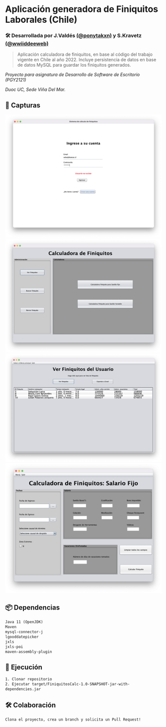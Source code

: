 # Aplicación generadora de Finiquitos Laborales (Chile)

### 🛠️ Desarrollada por J.Valdés [(@ponytakxn)](https://github.com/ponytakxn) y S.Kravetz [(@wwiiddeeweb)](https://github.com/wwiiddeeweb)

> Aplicación calculadora de finiquitos, en base al código del trabajo vigente en Chile al año 2022.
> Incluye persistencia de datos en base de datos MySQL para guardar los finiquitos generados.

_Proyecto para asignatura de Desarrollo de Software de Escritorio (PGY2121)_

_Duoc UC, Sede Viña Del Mar._

## 📸 Capturas

![](screenshot_login.png)
![](screenshot_panel.png)
![](screenshot_listafiniquitos.png)
![](screenshot_salariofijo.png)

## 📦 Dependencias

```
Java 11 (OpenJDK)
Maven
mysql-connector-j
lgooddatepicker
jxls
jxls-poi
maven-assembly-plugin
```

## 🚀 Ejecución

```
1. Clonar repositorio
2. Ejecutar target/FiniquitosCalc-1.0-SNAPSHOT-jar-with-dependencies.jar
```

## 🛠 Colaboración

```
Clona el proyecto, crea un branch y solicita un Pull Request!
```
